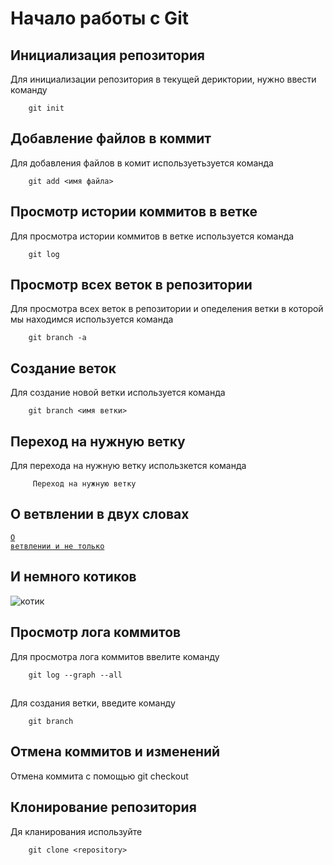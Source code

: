 # Начало работы с Git 

## Инициализация репозитория
Для инициализации репозитория в текущей дериктории, нужно ввести команду
```
    git init
```
## Добавление файлов в коммит
Для добавления файлов в комит используетьзуется команда 
```
    git add <имя файла>
```
## Просмотр истории коммитов в ветке
Для просмотра истории коммитов в ветке используется команда 
```
    git log
```
## Просмотр всех веток в репозитории
Для просмотра всех веток в репозитории и опеделения ветки в которой мы находимся используется команда 
```
    git branch -a
```
## Создание веток
Для создание новой ветки используется команда 
```
    git branch <имя ветки>
```
## Переход на нужную ветку
Для перехода на нужную ветку использкется команда 
```
     Переход на нужную ветку
```
## О ветвлении в двух словах
<code>[О ветвлении и не только](https://git-scm.com/book/ru/v2/%D0%92%D0%B5%D1%82%D0%B2%D0%BB%D0%B5%D0%BD%D0%B8%D0%B5-%D0%B2-Git-%D0%9E-%D0%B2%D0%B5%D1%82%D0%B2%D0%BB%D0%B5%D0%BD%D0%B8%D0%B8-%D0%B2-%D0%B4%D0%B2%D1%83%D1%85-%D1%81%D0%BB%D0%BE%D0%B2%D0%B0%D1%85)
</code>


## И немного котиков
![котик](https://kartinkin.net/uploads/posts/2022-03/1646793846_48-kartinkin-net-p-milii-kotik-kartinki-52.jpg)

## Просмотр лога коммитов
Для просмотра лога коммитов ввелите команду
```
    git log --graph --all
```
## 

Для создания ветки, введите команду 
```
    git branch
```
## Отмена коммитов и изменений
Отмена коммита с помощью git checkout

## Клонирование репозитория
Дя кланирования используйте
```
    git clone <repository>
```
